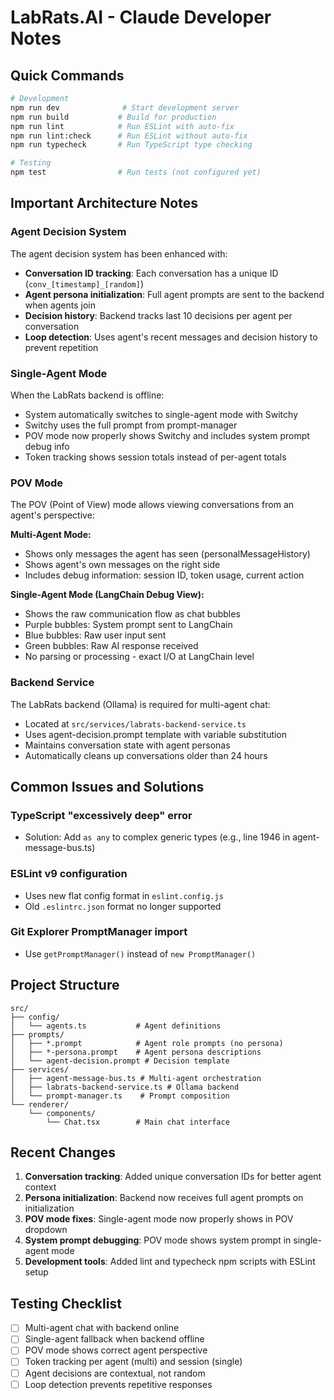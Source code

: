 # LabRats.AI - Claude Developer Notes

## Quick Commands

```bash
# Development
npm run dev              # Start development server
npm run build           # Build for production
npm run lint            # Run ESLint with auto-fix
npm run lint:check      # Run ESLint without auto-fix
npm run typecheck       # Run TypeScript type checking

# Testing
npm test                # Run tests (not configured yet)
```

## Important Architecture Notes

### Agent Decision System
The agent decision system has been enhanced with:
- **Conversation ID tracking**: Each conversation has a unique ID (`conv_[timestamp]_[random]`)
- **Agent persona initialization**: Full agent prompts are sent to the backend when agents join
- **Decision history**: Backend tracks last 10 decisions per agent per conversation
- **Loop detection**: Uses agent's recent messages and decision history to prevent repetition

### Single-Agent Mode
When the LabRats backend is offline:
- System automatically switches to single-agent mode with Switchy
- Switchy uses the full prompt from prompt-manager
- POV mode now properly shows Switchy and includes system prompt debug info
- Token tracking shows session totals instead of per-agent totals

### POV Mode
The POV (Point of View) mode allows viewing conversations from an agent's perspective:

**Multi-Agent Mode:**
- Shows only messages the agent has seen (personalMessageHistory)
- Shows agent's own messages on the right side
- Includes debug information: session ID, token usage, current action

**Single-Agent Mode (LangChain Debug View):**
- Shows the raw communication flow as chat bubbles
- Purple bubbles: System prompt sent to LangChain
- Blue bubbles: Raw user input sent
- Green bubbles: Raw AI response received
- No parsing or processing - exact I/O at LangChain level

### Backend Service
The LabRats backend (Ollama) is required for multi-agent chat:
- Located at `src/services/labrats-backend-service.ts`
- Uses agent-decision.prompt template with variable substitution
- Maintains conversation state with agent personas
- Automatically cleans up conversations older than 24 hours

## Common Issues and Solutions

### TypeScript "excessively deep" error
- Solution: Add `as any` to complex generic types (e.g., line 1946 in agent-message-bus.ts)

### ESLint v9 configuration
- Uses new flat config format in `eslint.config.js`
- Old `.eslintrc.json` format no longer supported

### Git Explorer PromptManager import
- Use `getPromptManager()` instead of `new PromptManager()`

## Project Structure

```
src/
├── config/
│   └── agents.ts           # Agent definitions
├── prompts/
│   ├── *.prompt            # Agent role prompts (no persona)
│   ├── *-persona.prompt    # Agent persona descriptions
│   └── agent-decision.prompt # Decision template
├── services/
│   ├── agent-message-bus.ts # Multi-agent orchestration
│   ├── labrats-backend-service.ts # Ollama backend
│   └── prompt-manager.ts    # Prompt composition
└── renderer/
    └── components/
        └── Chat.tsx        # Main chat interface
```

## Recent Changes

1. **Conversation tracking**: Added unique conversation IDs for better agent context
2. **Persona initialization**: Backend now receives full agent prompts on initialization
3. **POV mode fixes**: Single-agent mode now properly shows in POV dropdown
4. **System prompt debugging**: POV mode shows system prompt in single-agent mode
5. **Development tools**: Added lint and typecheck npm scripts with ESLint setup

## Testing Checklist

- [ ] Multi-agent chat with backend online
- [ ] Single-agent fallback when backend offline
- [ ] POV mode shows correct agent perspective
- [ ] Token tracking per agent (multi) and session (single)
- [ ] Agent decisions are contextual, not random
- [ ] Loop detection prevents repetitive responses
